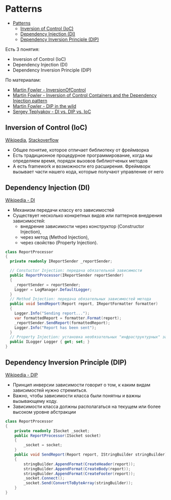 # Patterns

<!-- TOC -->

- [Patterns](#patterns)
  - [Inversion of Control (IoC)](#inversion-of-control-ioc)
  - [Dependency Injection (DI)](#dependency-injection-di)
  - [Dependency Inversion Principle (DIP)](#dependency-inversion-principle-dip)

<!-- /TOC -->

<div style="page-break-after: always;"></div>

Есть 3 понятия:

- Inversion of Control (IoC)
- Dependency Injection (DI)
- Dependency Inversion Principle (DIP)

По материалам:

- [Martin Fowler - InversionOfControl](https://martinfowler.com/bliki/InversionOfControl.html)
- [Martin Fowler - Inversion of Control Containers and the Dependency Injection pattern](https://martinfowler.com/articles/injection.html)
- [Martin Fowler - DIP in the wild](https://martinfowler.com/articles/dipInTheWild.html)
- [Sergey Teplyakov - DI vs. DIP vs. IoC](http://sergeyteplyakov.blogspot.com/2014/11/di-vs-dip-vs-ioc.html)

<div style="page-break-after: always;"></div>

## Inversion of Control (IoC)

[Wikipedia](https://en.wikipedia.org/wiki/Inversion_of_control), [Stackoverflow](https://stackoverflow.com/questions/3058/what-is-inversion-of-control)

- Общее понятие, которое отличает библиотеку от фреймворка
- Есть традиционное процедурное программирование, когда мы определяем время, порядок вызовов библиотченых методов
- А есть framework и возможности его расширения. Фреймворк вызывает части нашего кода, которые получают управление от него

<div style="page-break-after: always;"></div>

## Dependency Injection (DI)

[Wikipedia - DI](https://en.wikipedia.org/wiki/Dependency_injection)

- Механизм передачи классу его зависимостей
- Существует несколько конкретных видов или паттернов внедрения зависимостей:
  - внедрение зависимости через конструктор (Constructor Injection),
  - через метод (Method Injection),
  - через свойство (Property Injection).

<div style="page-break-after: always;"></div>

```cs
class ReportProcessor
{
  private readonly IReportSender _reportSender;

  // Constuctor Injection: передача обязательной зависимости
  public ReportProcessor(IReportSender reportSender)
  {
    _reportSender = reportSender;
    Logger = LogManager.DefaultLogger;
  }
  // Method Injection: передача обязательных зависимостей метода
  public void SendReport(Report report, IReportFormatter formatter)
  {
    Logger.Info("Sending report...");
    var formattedReport = formatter.Format(report);
    _reportSender.SendReport(formattedReport);
    Logger.Info("Report has been sent");
  }
  // Property Injection: установка необязательных "инфраструктурных" зависимостей
  public ILogger Logger { get; set; }
}
```

<div style="page-break-after: always;"></div>

## Dependency Inversion Principle (DIP)

[Wikipedia - DIP](https://en.wikipedia.org/wiki/Dependency_inversion_principle)

- Принцип инверсии зависимости говорит о том, к каким видам зависимостей нужно стремиться.
- Важно, чтобы зависимости класса были понятны и важны вызывающему коду.
- Зависимости класса должны располагаться на текущем или более высоком уровне абстракции

<div style="page-break-after: always;"></div>

```cs
class ReportProcessor
{
    private readonly ISocket _socket;
    public ReportProcessor(ISocket socket)
    {
        _socket = socket;
    }
    public void SendReport(Report report, IStringBuilder stringBuilder)
    {
        stringBuilder.AppendFormat(CreateHeader(report));
        stringBuilder.AppendFormat(CreateBody(report));
        stringBuilder.AppendFormat(CreateFooter(report));
        _socket.Connect();
        _socket.Send(ConvertToByteArray(stringBuilder));
    }
}
```